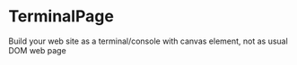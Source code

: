 # TerminalPage

Build your web site as a terminal/console with canvas element, not as usual DOM web page